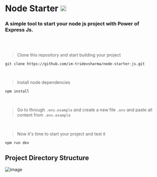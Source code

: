 # Node Starter <img src="https://camo.githubusercontent.com/8e946c2804fdccdb848c1109042c5398ea6bf93367d82f83aad430b722f50d9b/68747470733a2f2f6564656e742e6769746875622e696f2f537570657254696e7949636f6e732f696d616765732f7376672f6a6176617363726970742e737667" style="width: 20px;" />
### A simple tool to start your node js project with Power of Express Js.

<br> <br>

> Clone this repository and start building your project

```
git clone https://github.com/im-tridevsharma/node-starter-js.git
```

<br>

> Install node dependencies

```
npm install
```

<br>

> Go to through `.env.example` and create a new file `.env` and paste all content from `.env.example`

<br>

> Now it's time to start your project and test it

```
npm run dev
```

## Project Directory Structure

![image](https://github.com/user-attachments/assets/bf83e023-d90a-422b-b9cd-25a1c1fc76ff)

